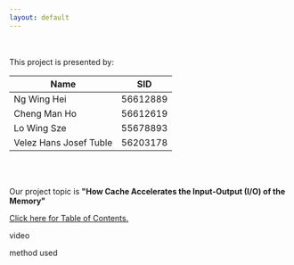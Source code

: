 ```yaml
---
layout: default
---
```

<head>
    <script>
   function greeting() {
     var firstname ;
      firstname = prompt("What is your first name?");
       firstname = firstname.charat(0).toUpperCase() + firstname.slice(1);
 document.getElementById('message').innerHTML = 'Hello ' + firstname + '!' + ' Welcome to our project!';
}
  </script>
</head>
    
<body onload='greeting();'>
 <div id="message"></div>
 <div class="bodytext">
<br/><br/> This project is presented by: <br/>
<table>
    <thead>
      <tr>
        <th><b>Name</b></th>
        <th><b>SID</b></th>
      </tr>
    </thead>
    <tbody>
      <tr>
        <td>Ng Wing Hei</td>
        <td>56612889</td>
      </tr>
      <tr>
        <td>Cheng Man Ho</td>
        <td>56612619</td>
      </tr>
      <tr>
        <td>Lo Wing Sze</td>
        <td>55678893</td>
      </tr>
      <tr>
        <td>Velez Hans Josef Tuble</td>
        <td>56203178</td>
      </tr>
    </tbody>
 </table>

<br/><br/>

Our project topic is <b>"How Cache Accelerates the Input-Output (I/O) of the Memory"</b>

<a href="https://cs1102proj-cache.github.io/CS1102/table_of_contents.html">Click here for <u>Table of Contents.</u></a>

video

 



method used
